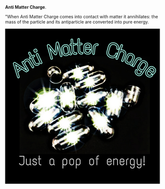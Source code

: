 **Anti Matter Charge**. 



"When Anti Matter Charge comes into contact with matter it annihilates: the mass of the particle and its antiparticle are converted into pure energy.

![my image](/resources/lore/AMMO_2.jpg)
